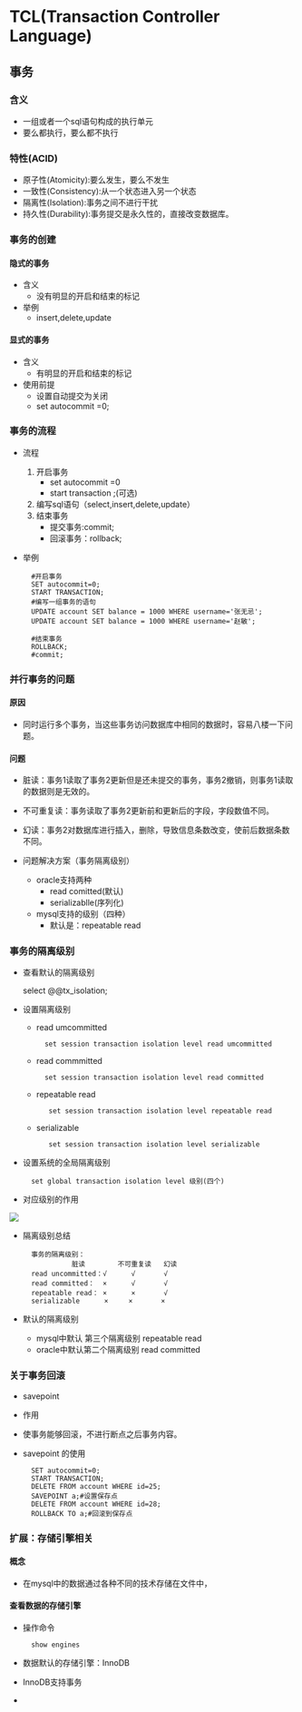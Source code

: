 # TCL(Transaction Controller Language) #




## 事务 ##

### 含义 ###

- 一组或者一个sql语句构成的执行单元
- 要么都执行，要么都不执行


### 特性(ACID) ###

- 原子性(Atomicity):要么发生，要么不发生
- 一致性(Consistency):从一个状态进入另一个状态
- 隔离性(Isolation):事务之间不进行干扰
- 持久性(Durability):事务提交是永久性的，直接改变数据库。


### 事务的创建 ###

#### 隐式的事务 ####

- 含义
    - 没有明显的开启和结束的标记
- 举例
    - insert,delete,update

#### 显式的事务 ####

- 含义
    - 有明显的开启和结束的标记
- 使用前提
    - 设置自动提交为关闭
    - set autocommit =0;
      
### 事务的流程 ###
- 流程

    1. 开启事务
        - set autocommit =0
        - start transaction ;(可选) 
    2. 编写sql语句（select,insert,delete,update）
    3. 结束事务
        - 提交事务:commit;
        - 回滚事务：rollback;

- 举例

        #开启事务
        SET autocommit=0;
        START TRANSACTION;
        #编写一组事务的语句
        UPDATE account SET balance = 1000 WHERE username='张无忌';
        UPDATE account SET balance = 1000 WHERE username='赵敏';
        
        #结束事务
        ROLLBACK;
        #commit;


### 并行事务的问题 ###

#### 原因 ####

- 同时运行多个事务，当这些事务访问数据库中相同的数据时，容易八楼一下问题。

#### 问题 ####

- 脏读：事务1读取了事务2更新但是还未提交的事务，事务2撤销，则事务1读取的数据则是无效的。
- 不可重复读：事务读取了事务2更新前和更新后的字段，字段数值不同。
- 幻读：事务2对数据库进行插入，删除，导致信息条数改变，使前后数据条数不同。

- 问题解决方案（事务隔离级别）
    - oracle支持两种
        - read comitted(默认)
        - serializablle(序列化)
    - mysql支持的级别（四种）
        - 默认是：repeatable read



### 事务的隔离级别 ###


- 查看默认的隔离级别 

    select @@tx_isolation;

- 设置隔离级别
    - read umcommitted
     
            set session transaction isolation level read umcommitted
  
    - read commmitted
    
            set session transaction isolation level read committed

   - repeatable read
   
            set session transaction isolation level repeatable read
   - serializable
    
            set session transaction isolation level serializable

- 设置系统的全局隔离级别

        set global transaction isolation level 级别(四个)

- 对应级别的作用

![](https://i.imgur.com/aRo2r5X.png)


- 隔离级别总结

        事务的隔离级别：
        		  脏读		不可重复读	幻读
        read uncommitted：√		√		√
        read committed：  ×		√		√
        repeatable read： ×		×		√
        serializable	  ×     ×       ×


- 默认的隔离级别
    - mysql中默认 第三个隔离级别 repeatable read
    - oracle中默认第二个隔离级别 read committed




### 关于事务回滚 ###


- savepoint

- 作用
- 使事务能够回滚，不进行断点之后事务内容。

- savepoint 的使用

        SET autocommit=0;
        START TRANSACTION;
        DELETE FROM account WHERE id=25;
        SAVEPOINT a;#设置保存点
        DELETE FROM account WHERE id=28;
        ROLLBACK TO a;#回滚到保存点
        





### 扩展：存储引擎相关 ###

#### 概念 ####

- 在mysql中的数据通过各种不同的技术存储在文件中，


#### 查看数据的存储引擎 ####





- 操作命令

        show engines

- 数据默认的存储引擎：InnoDB
- InnoDB支持事务



























- 